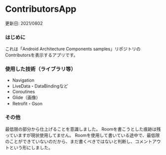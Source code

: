 # ContributorsApp
更新日: 2021/0802
### はじめに
これは「Android Architecture Components samples」リポジトリのContributorsを表示するアプリです。

### 使用した技術（ライブラリ等）
- Navigation
- LiveData・DataBindingなど
- Coroutines
- Glide（画像）
- Retrofit・Gson

### その他
最低限の部分から仕上げることを意識しました。
Roomを書こうとした痕跡は残っていますが現状使用してません。
Roomを使用して書いている途中で、最低限のことができていないのだから、まだ書くべきではないと判断し、コメントアウトという形にしました。
